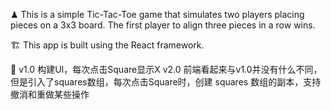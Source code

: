 ♟ This is a simple Tic-Tac-Toe game that simulates two players placing pieces on a 3x3 board. The first player to align three pieces in a row wins. 

🏗 This app is built using the React framework.

📂 v1.0 构建UI，每次点击Square显示X
   v2.0 前端看起来与v1.0并没有什么不同，但是引入了squares数组，每次点击Square时，创建 squares 数组的副本，支持撤消和重做某些操作